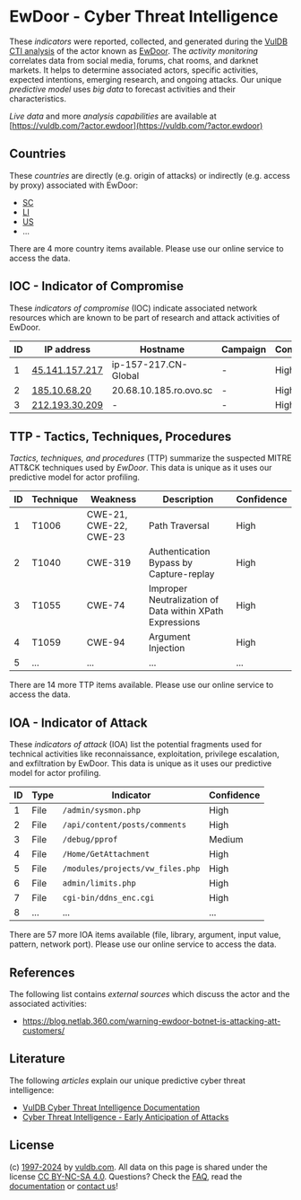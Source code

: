 # EwDoor - Cyber Threat Intelligence

These _indicators_ were reported, collected, and generated during the [VulDB CTI analysis](https://vuldb.com/?kb.cti) of the actor known as [EwDoor](https://vuldb.com/?actor.ewdoor). The _activity monitoring_ correlates data from social media, forums, chat rooms, and darknet markets. It helps to determine associated actors, specific activities, expected intentions, emerging research, and ongoing attacks. Our unique _predictive model_ uses _big data_ to forecast activities and their characteristics.

_Live data_ and more _analysis capabilities_ are available at [https://vuldb.com/?actor.ewdoor](https://vuldb.com/?actor.ewdoor)

## Countries

These _countries_ are directly (e.g. origin of attacks) or indirectly (e.g. access by proxy) associated with EwDoor:

* [SC](https://vuldb.com/?country.sc)
* [LI](https://vuldb.com/?country.li)
* [US](https://vuldb.com/?country.us)
* ...

There are 4 more country items available. Please use our online service to access the data.

## IOC - Indicator of Compromise

These _indicators of compromise_ (IOC) indicate associated network resources which are known to be part of research and attack activities of EwDoor.

ID | IP address | Hostname | Campaign | Confidence
-- | ---------- | -------- | -------- | ----------
1 | [45.141.157.217](https://vuldb.com/?ip.45.141.157.217) | ip-157-217.CN-Global | - | High
2 | [185.10.68.20](https://vuldb.com/?ip.185.10.68.20) | 20.68.10.185.ro.ovo.sc | - | High
3 | [212.193.30.209](https://vuldb.com/?ip.212.193.30.209) | - | - | High

## TTP - Tactics, Techniques, Procedures

_Tactics, techniques, and procedures_ (TTP) summarize the suspected MITRE ATT&CK techniques used by _EwDoor_. This data is unique as it uses our predictive model for actor profiling.

ID | Technique | Weakness | Description | Confidence
-- | --------- | -------- | ----------- | ----------
1 | T1006 | CWE-21, CWE-22, CWE-23 | Path Traversal | High
2 | T1040 | CWE-319 | Authentication Bypass by Capture-replay | High
3 | T1055 | CWE-74 | Improper Neutralization of Data within XPath Expressions | High
4 | T1059 | CWE-94 | Argument Injection | High
5 | ... | ... | ... | ...

There are 14 more TTP items available. Please use our online service to access the data.

## IOA - Indicator of Attack

These _indicators of attack_ (IOA) list the potential fragments used for technical activities like reconnaissance, exploitation, privilege escalation, and exfiltration by EwDoor. This data is unique as it uses our predictive model for actor profiling.

ID | Type | Indicator | Confidence
-- | ---- | --------- | ----------
1 | File | `/admin/sysmon.php` | High
2 | File | `/api/content/posts/comments` | High
3 | File | `/debug/pprof` | Medium
4 | File | `/Home/GetAttachment` | High
5 | File | `/modules/projects/vw_files.php` | High
6 | File | `admin/limits.php` | High
7 | File | `cgi-bin/ddns_enc.cgi` | High
8 | ... | ... | ...

There are 57 more IOA items available (file, library, argument, input value, pattern, network port). Please use our online service to access the data.

## References

The following list contains _external sources_ which discuss the actor and the associated activities:

* https://blog.netlab.360.com/warning-ewdoor-botnet-is-attacking-att-customers/

## Literature

The following _articles_ explain our unique predictive cyber threat intelligence:

* [VulDB Cyber Threat Intelligence Documentation](https://vuldb.com/?kb.cti)
* [Cyber Threat Intelligence - Early Anticipation of Attacks](https://www.scip.ch/en/?labs.20201022)

## License

(c) [1997-2024](https://vuldb.com/?kb.changelog) by [vuldb.com](https://vuldb.com/?kb.about). All data on this page is shared under the license [CC BY-NC-SA 4.0](https://creativecommons.org/licenses/by-nc-sa/4.0/). Questions? Check the [FAQ](https://vuldb.com/?kb.faq), read the [documentation](https://vuldb.com/?kb) or [contact us](https://vuldb.com/?contact)!
